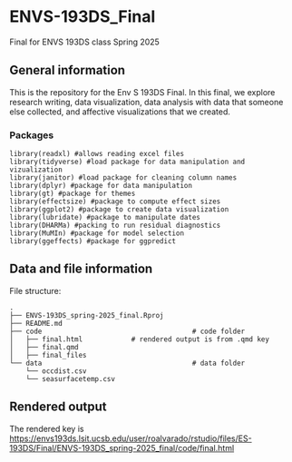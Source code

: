 # ENVS-193DS_Final
Final for ENVS 193DS class
Spring 2025

## General information

This is the repository for the Env S 193DS Final. In this final, we explore research writing, data visualization, data analysis with data that someone else collected, and affective visualizations that we created. 

### Packages

```
library(readxl) #allows reading excel files
library(tidyverse) #load package for data manipulation and vizualization 
library(janitor) #load package for cleaning column names
library(dplyr) #package for data manipulation
library(gt) #package for themes
library(effectsize) #package to compute effect sizes
library(ggplot2) #package to create data visualization 
library(lubridate) #package to manipulate dates
library(DHARMa) #packing to run residual diagnostics 
library(MuMIn) #package for model selection
library(ggeffects) #package for ggpredict
```

## Data and file information

File structure:

```
.
├── ENVS-193DS_spring-2025_final.Rproj
├── README.md
├── code                                     # code folder
│   ├── final.html            # rendered output is from .qmd key
│   ├── final.qmd
│   ├── final_files
└── data                                     # data folder
    └── occdist.csv
    └── seasurfacetemp.csv
```

## Rendered output

The rendered key is https://envs193ds.lsit.ucsb.edu/user/roalvarado/rstudio/files/ES-193DS/Final/ENVS-193DS_spring-2025_final/code/final.html 